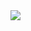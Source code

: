 <img src="https://capsule-render.vercel.app/api?type=venom&color=timeAuto&height=200&section=header&text=내일배움캠프&fontSize=50&fontcolor=black" />



<!--
[![Anurag's GitHub stats](https://github-readme-stats.vercel.app/api?username=TeamspartaNbcamp)](https://github.com/anuraghazra/github-readme-stats)
-->
